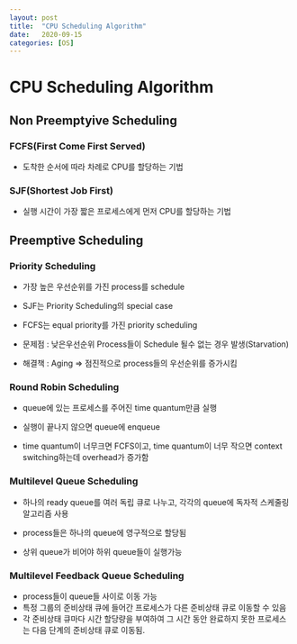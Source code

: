 ```yaml
---
layout: post
title:  "CPU Scheduling Algorithm"
date:   2020-09-15
categories: [OS]
---
```

# **CPU Scheduling Algorithm**

## **Non Preemptyive Scheduling**

### FCFS(First Come First Served)
- 도착한 순서에 따라 차례로 CPU를 할당하는 기법

### SJF(Shortest Job First) 
- 실행 시간이 가장 짧은 프로세스에게 먼저 CPU를 할당하는 기법

## **Preemptive Scheduling**

### **Priority Scheduling**

- 가장 높은 우선순위를 가진 process를 schedule

- SJF는 Priority Scheduling의 special case

- FCFS는 equal priority를 가진 priority scheduling

- 문제점 : 낮은우선순위 Process들이 Schedule 될수 없는 경우 발생(Starvation)

- 해결책 : Aging => 점진적으로 process들의 우선순위를 증가시킴

### **Round Robin Scheduling**

- queue에 있는 프로세스를 주어진 time quantum만큼 실행

- 실행이 끝나지 않으면 queue에 enqueue

- time quantum이 너무크면 FCFS이고, time quantum이 너무 작으면 context switching하는데 overhead가 증가함

### **Multilevel Queue Scheduling**

- 하나의 ready queue를 여러 독립 큐로 나누고, 각각의 queue에 독자적 스케줄링 알고리즘 사용

- process들은 하나의 queue에 영구적으로 할당됨

- 상위 queue가 비어야 하위 queue들이 실행가능

### **Multilevel Feedback Queue Scheduling**

- process들이 queue들 사이로 이동 가능
- 특정 그룹의 준비상태 큐에 들어간 프로세스가 다른 준비상태 큐로 이동할 수 있음
- 각 준비상태 큐마다 시간 할당량을 부여하여 그 시간 동안 완료하지 못한 프로세스는 다음 단계의 준비상태 큐로 이동됨.